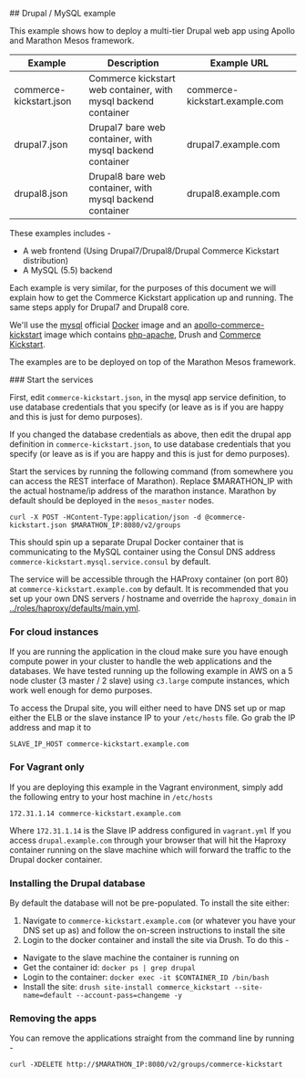 ## Drupal / MySQL example

This example shows how to deploy a multi-tier Drupal web app using Apollo and Marathon Mesos framework.

| Example                 | Description                                  | Example URL
|-------------------------|----------------------------------------------|--------------------------
| commerce-kickstart.json | Commerce kickstart web container, with mysql  backend container | commerce-kickstart.example.com
| drupal7.json            | Drupal7 bare web container, with mysql backend container | drupal7.example.com
| drupal8.json            | Drupal8 bare web container, with mysql backend container | drupal8.example.com

These examples includes -

* A web frontend (Using Drupal7/Drupal8/Drupal Commerce Kickstart distribution)
* A MySQL (5.5) backend

Each example is very similar, for the purposes of this document we will explain how to get the Commerce Kickstart application up and running. The same steps apply for Drupal7 and Drupal8 core.

We'll use the [mysql](https://registry.hub.docker.com/_/mysql/) official [Docker](https://www.docker.com/) image and an [apollo-commerce-kickstart](https://registry.hub.docker.com/u/capgemini/apollo-commerce-kickstart/) image which contains [php-apache](https://registry.hub.docker.com/_/php/), Drush and [Commerce Kickstart](https://www.drupal.org/project/commerce_kickstart).

The examples are to be deployed on top of the Marathon Mesos framework.

### Start the services

First, edit ```commerce-kickstart.json```, in the mysql app service definition, to use database credentials that you specify (or leave as is if you are happy and this is just for demo purposes).

If you changed the database credentials as above, then edit the drupal app definition in ```commerce-kickstart.json```, to use database credentials that you specify (or leave as is if you are happy and this is just for demo purposes).

Start the services by running the following command (from somewhere you can access the REST interface of Marathon). Replace $MARATHON_IP with the actual hostname/ip address of the marathon instance.
Marathon by default should be deployed in the ```mesos_master``` nodes.

```
curl -X POST -HContent-Type:application/json -d @commerce-kickstart.json $MARATHON_IP:8080/v2/groups
```

This should spin up a separate Drupal Docker container that is communicating to the MySQL container using the Consul DNS address ```commerce-kickstart.mysql.service.consul``` by default.

The service will be accessible through the HAProxy container (on port 80) at ```commerce-kickstart.example.com``` by default. It is recommended that you set up your own DNS servers / hostname and override the ```haproxy_domain``` in [../roles/haproxy/defaults/main.yml](../roles/haproxy/defaults/main.yml).

### For cloud instances

If you are running the application in the cloud make sure you have enough compute power in your cluster to handle the web applications and the databases. We have tested running up the following example in AWS on a 5 node cluster (3 master / 2 slave) using ```c3.large``` compute instances, which work well enough for demo purposes.

To access the Drupal site, you will either need to have DNS set up or map either the ELB or the slave instance IP to your ```/etc/hosts``` file. Go grab the IP address and map it to


```
SLAVE_IP_HOST commerce-kickstart.example.com
```

### For Vagrant only

If you are deploying this example in the Vagrant environment, simply add the following entry to your host machine in ```/etc/hosts```

```
172.31.1.14 commerce-kickstart.example.com
```

Where ```172.31.1.14``` is the Slave IP address configured in ```vagrant.yml```
If you access ```drupal.example.com``` through your browser that will hit the Haproxy container
running on the slave machine which will forward the traffic to the Drupal docker container.

### Installing the Drupal database

By default the database will not be pre-populated. To install the site either:

1. Navigate to ```commerce-kickstart.example.com``` (or whatever you have your DNS set up as) and follow the on-screen instructions to install the site
2. Login to the docker container and install the site via Drush. To do this -
  - Navigate to the slave machine the container is running on
  - Get the container id: ```docker ps | grep drupal```
  - Login to the container: ```docker exec -it $CONTAINER_ID /bin/bash```
  - Install the site:
  ```drush site-install commerce_kickstart --site-name=default --account-pass=changeme -y```

### Removing the apps

You can remove the applications straight from the command line by running -

```
curl -XDELETE http://$MARATHON_IP:8080/v2/groups/commerce-kickstart
```
